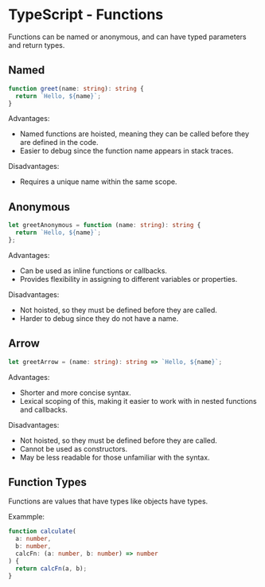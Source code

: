 # TypeScript - Functions

Functions can be named or anonymous, and can have typed parameters and return types.

## Named

```typescript
function greet(name: string): string {
  return `Hello, ${name}`;
}
```

Advantages:

- Named functions are hoisted, meaning they can be called before they are defined in the code.
- Easier to debug since the function name appears in stack traces.

Disadvantages:

- Requires a unique name within the same scope.

## Anonymous

```typescript
let greetAnonymous = function (name: string): string {
  return `Hello, ${name}`;
};
```

Advantages:

- Can be used as inline functions or callbacks.
- Provides flexibility in assigning to different variables or properties.

Disadvantages:

- Not hoisted, so they must be defined before they are called.
- Harder to debug since they do not have a name.

## Arrow

```typescript
let greetArrow = (name: string): string => `Hello, ${name}`;
```

Advantages:

- Shorter and more concise syntax.
- Lexical scoping of this, making it easier to work with in nested functions and callbacks.

Disadvantages:

- Not hoisted, so they must be defined before they are called.
- Cannot be used as constructors.
- May be less readable for those unfamiliar with the syntax.

## Function Types

Functions are values that have types like objects have types.

Exammple:

```typescript
function calculate(
  a: number,
  b: number,
  calcFn: (a: number, b: number) => number
) {
  return calcFn(a, b);
}
```
